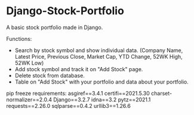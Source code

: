 # Django-Stock-Portfolio
A basic stock portfolio made in Django.


Functions:
- Search by stock symbol and show individual data. (Company Name, Latest Price, Previous Close, Market Cap, YTD Change, 52WK High, 52WK Low)
- Add stock symbol and track it on "Add Stock" page.
- Delete stock from database.
- Table on "Add Stock" with your portfolio and data about your portfolio.


pip freeze requirements:
asgiref==3.4.1
certifi==2021.5.30
charset-normalizer==2.0.4
Django==3.2.7
idna==3.2
pytz==2021.1
requests==2.26.0
sqlparse==0.4.2
urllib3==1.26.6

